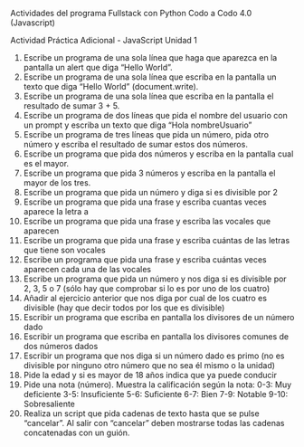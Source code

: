 Actividades del programa Fullstack con Python Codo a Codo 4.0 (Javascript)

Actividad Práctica Adicional - JavaScript Unidad 1
1. Escribe un programa de una sola línea que haga que aparezca en la pantalla un alert que diga “Hello World”.
2. Escribe un programa de una sola línea que escriba en la pantalla un texto que diga “Hello World” (document.write).
3. Escribe un programa de una sola línea que escriba en la pantalla el resultado de sumar 3 + 5.
4. Escribe un programa de dos líneas que pida el nombre del usuario con un prompt y escriba un texto que diga “Hola nombreUsuario”
5. Escribe un programa de tres líneas que pida un número, pida otro número y escriba el resultado de sumar estos dos números.
6. Escribe un programa que pida dos números y escriba en la pantalla cual es el mayor.
7. Escribe un programa que pida 3 números y escriba en la pantalla el mayor de los tres.
8. Escribe un programa que pida un número y diga si es divisible por 2
9. Escribe un programa que pida una frase y escriba cuantas veces aparece la letra a
10. Escribe un programa que pida una frase y escriba las vocales que aparecen
11. Escribe un programa que pida una frase y escriba cuántas de las letras que tiene son vocales
12. Escribe un programa que pida una frase y escriba cuántas veces aparecen cada una de las vocales
13. Escribe un programa que pida un número y nos diga si es divisible por 2, 3, 5 o 7 (sólo hay que comprobar si lo es por uno de los cuatro)
14. Añadir al ejercicio anterior que nos diga por cual de los cuatro es divisible (hay que decir todos por los que es divisible)
15. Escribir un programa que escriba en pantalla los divisores de un número dado
16. Escribir un programa que escriba en pantalla los divisores comunes de dos
números dados
17. Escribir un programa que nos diga si un número dado es primo (no es divisible por ninguno otro número que no sea él mismo o la unidad)
18. Pide la edad y si es mayor de 18 años indica que ya puede conducir 
19. Pide una nota (número). Muestra la calificación según la nota:
0-3: Muy deficiente 3-5: Insuficiente 5-6: Suficiente
6-7: Bien
7-9: Notable
9-10: Sobresaliente
20. Realiza un script que pida cadenas de texto hasta que se pulse “cancelar”. Al salir con “cancelar” deben mostrarse todas las cadenas concatenadas con un guión.
